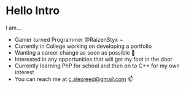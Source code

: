 # Hello Intro
I am...

- Gamer turned Programmer @RaizenStyx ~ 
- Currently in College working on developing a portfolio
- Wanting a career change as soon as possible 👀
- Interested in any opportunities that will get my foot in the door
- Currently learning PhP for school and then on to C++ for my own interest
- You can reach me at c.alexreed@gmail.com 📫


<!---
TODO - Make this look more appealing
You can click the Preview link to take a look at your changes.
--->
